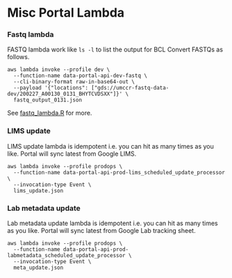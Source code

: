 # Misc Portal Lambda

### Fastq lambda

FASTQ lambda work like `ls -l` to list the output for BCL Convert FASTQs as follows.

```
aws lambda invoke --profile dev \
  --function-name data-portal-api-dev-fastq \
  --cli-binary-format raw-in-base64-out \
  --payload '{"locations": ["gds://umccr-fastq-data-dev/200227_A00130_0131_BHYTCVDSXX"]}' \
  fastq_output_0131.json
```

See [fastq_lambda.R](../examples/fastq_lambda.R) for more.

### LIMS update

LIMS update lambda is idempotent i.e. you can hit as many times as you like. Portal will sync latest from Google LIMS.

```
aws lambda invoke --profile prodops \
  --function-name data-portal-api-prod-lims_scheduled_update_processor \
  --invocation-type Event \
  lims_update.json
```

### Lab metadata update

Lab metadata update lambda is idempotent i.e. you can hit as many times as you like. Portal will sync latest from Google Lab tracking sheet.

```
aws lambda invoke --profile prodops \
  --function-name data-portal-api-prod-labmetadata_scheduled_update_processor \
  --invocation-type Event \
  meta_update.json
```
